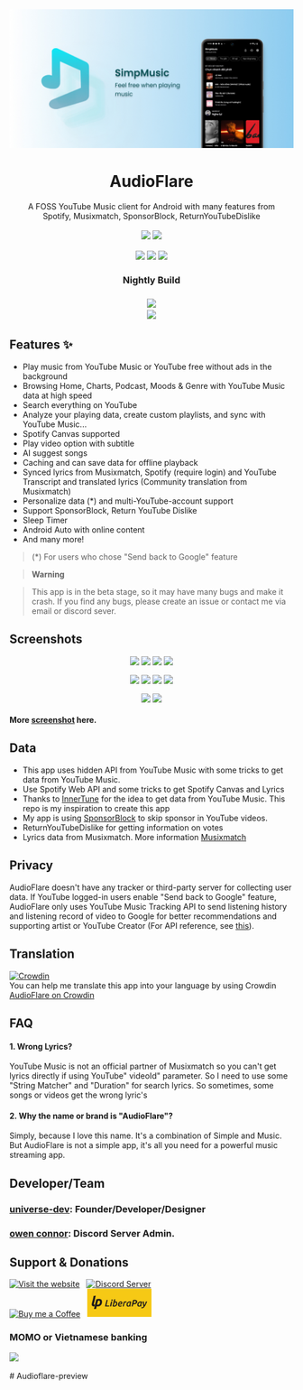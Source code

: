 
<div align="center">
	<img src="https://raw.githubusercontent.com/UniVerseCorp/AudioFlare/dev/fastlane/metadata/android/en-US/images/featureGraphic.png">
<h1>AudioFlare</h1>A FOSS YouTube Music client for Android with many features from<br>Spotify, Musixmatch, SponsorBlock, ReturnYouTubeDislike<br>
<br>
<a href="https://github.com/UniVerseCorp/AudioFlare/releases"><img src="https://img.shields.io/github/v/release/UniVerseCorp/AudioFlare"></a>
<a href="https://github.com/UniVerseCorp/AudioFlare/releases"><img src="https://img.shields.io/github/downloads/UniVerseCorp/AudioFlare/total"></a>
<br>
<br>
<a href="https://apt.izzysoft.de/packages/com.universe.audioflare/"><img src="https://gitlab.com/IzzyOnDroid/repo/-/raw/master/assets/IzzyOnDroid.png" height="80"></a>
<a href="https://f-droid.org/en/packages/com.universe.audioflare/"><img src="https://fdroid.gitlab.io/artwork/badge/get-it-on.png" height="80"></a>
<a href="https://github.com/UniVerseCorp/AudioFlare/releases"><img src="https://raw.githubusercontent.com/NeoApplications/Neo-Backup/034b226cea5c1b30eb4f6a6f313e4dadcbb0ece4/badge_github.png" height="80"></a>
<h3>Nightly Build<h3>
<a href="https://nightly.link/UniVerseCorp/AudioFlare/workflows/android/dev/app.zip"><img src="https://github.com/UniVerseCorp/AudioFlare/actions/workflows/android.yml/badge.svg"></a><br/>
<a href="https://nightly.link/UniVerseCorp/AudioFlare/workflows/android/dev/app.zip"><img src="https://raw.githubusercontent.com/NeoApplications/Neo-Backup/034b226cea5c1b30eb4f6a6f313e4dadcbb0ece4/badge_github.png" height="80"></a>
</div>
	
## Features ✨️

- Play music from YouTube Music or YouTube free without ads in the background
- Browsing Home, Charts, Podcast, Moods & Genre with YouTube Music data at high speed
- Search everything on YouTube
- Analyze your playing data, create custom playlists, and sync with YouTube Music...
- Spotify Canvas supported
- Play video option with subtitle
- AI suggest songs
- Caching and can save data for offline playback
- Synced lyrics from Musixmatch, Spotify (require login) and YouTube Transcript and translated lyrics (Community translation from Musixmatch)
- Personalize data (*) and multi-YouTube-account support
- Support SponsorBlock, Return YouTube Dislike
- Sleep Timer
- Android Auto with online content
- And many more!

> (*) For users who chose "Send back to Google" feature

> **Warning**

>This app is in the beta stage, so it may have many bugs and make it crash. If you find any bugs,
> please create an issue or contact me via email or discord sever.

## Screenshots

<p align="center">  
  <img src="https://github.com/UniVerseCorp/AudioFlare/blob/jetpack_compose/asset/screenshot/2.jpg?raw=true" width="200" />  
  <img src="https://github.com/UniVerseCorp/AudioFlare/blob/jetpack_compose/asset/screenshot/3.jpg?raw=true" width="200" />  
   <img src="https://github.com/UniVerseCorp/AudioFlare/blob/jetpack_compose/asset/screenshot/4.jpg?raw=true" width="200" />  
   <img src="https://github.com/UniVerseCorp/AudioFlare/blob/jetpack_compose/asset/screenshot/5.jpg?raw=true" width="200" />  
</p>  
<p align="center">  
  <img src="https://github.com/UniVerseCorp/AudioFlare/blob/jetpack_compose/asset/screenshot/6.jpg?raw=true" width="200" />  
  <img src="https://github.com/UniVerseCorp/AudioFlare/blob/jetpack_compose/asset/screenshot/7.jpg?raw=true" width="200" />  
   <img src="https://github.com/UniVerseCorp/AudioFlare/blob/jetpack_compose/asset/screenshot/8.jpg?raw=true" width="200" />  
   <img src="https://github.com/UniVerseCorp/AudioFlare/blob/jetpack_compose/asset/screenshot/9.jpg?raw=true" width="200" />  
</p> 
<p align="center">  
  <img src="https://github.com/UniVerseCorp/AudioFlare/blob/jetpack_compose/asset/screenshot/10.jpg?raw=true" width="200" />  
  <img src="https://github.com/UniVerseCorp/AudioFlare/blob/jetpack_compose/asset/screenshot/11.jpg?raw=true" width="200" /> 
</p>  

#### More [screenshot](https://photos.app.goo.gl/AbieoXG5ctDrpwzp7) here.

## Data

- This app uses hidden API from YouTube Music with some tricks to get data from YouTube Music.
- Use Spotify Web API and some tricks to get Spotify Canvas and Lyrics 
- Thanks to [InnerTune](https://github.com/z-huang/InnerTune/) for the idea to get data from YouTube Music. This repo is my inspiration to create this app
- My app is using [SponsorBlock](https://sponsor.ajay.app/) to skip sponsor in YouTube videos.
- ReturnYouTubeDislike for getting information on votes
- Lyrics data from Musixmatch. More information [Musixmatch](https://developer.musixmatch.com/)

## Privacy

AudioFlare doesn't have any tracker or third-party server for collecting user data. If YouTube
logged-in users enable "Send back to Google" feature, AudioFlare only uses YouTube Music Tracking API
to send listening history and listening record of video to Google for better recommendations and
supporting artist or YouTube Creator (For API reference,
see [this](https://github.com/UniVerseCorp/AudioFlare/blob/13f7ab6e5fa521b62a9fd31a1cefdc2787a1a8af/kotlinYtmusicScraper/src/main/java/com/universe/kotlinytmusicscraper/Ytmusic.kt#L639C4-L666C1)).

## Translation

[![Crowdin](https://badges.crowdin.net/audioflare/localized.svg)](https://crowdin.com/project/audioflare)  
You can help me translate this app into your language by using Crowdin [AudioFlare on Crowdin](https://crowdin.com/project/audioflare)

## FAQ

#### 1. Wrong Lyrics?

YouTube Music is not an official partner of Musixmatch so you can't get lyrics directly if using YouTube"
videoId" parameter. So I need to use some "String Matcher" and "Duration" for search lyrics. So
sometimes, some songs or videos get the wrong lyric's

#### 2. Why the name or brand is "AudioFlare"?

Simply, because I love this name. It's a combination of Simple and Music. But AudioFlare is not a simple app, it's all you need for a powerful music streaming app.

## Developer/Team

### [universe-dev](https://github.com/UniVerseCorp/AudioFlare): Founder/Developer/Designer 

### [owen connor](https://github.com/owencz1998): Discord Server Admin. 

## Support & Donations
<div align="left">
<a href="https://audioflare.vercel.app/"><img alt="Visit the website" height="50" src="https://cdn.jsdelivr.net/npm/@intergrav/devins-badges@3/assets/cozy/documentation/website_vector.svg"></a>
&nbsp;
<a href="https://discord.gg/Rq5tWVM9Hg"><img alt="Discord Server" height="50" src="https://cdn.jsdelivr.net/npm/@intergrav/devins-badges@3/assets/cozy/social/discord-plural_vector.svg"></a>
&nbsp;
<br>
<a href="https://www.buymeacoffee.com/universe"><img alt="Buy me a Coffee" height="50" src="https://cdn.jsdelivr.net/npm/@intergrav/devins-badges@3/assets/cozy/donate/buymeacoffee-singular_vector.svg"></a>
&nbsp;
<a href="https://liberapay.com/universe/"><img alt="liberapay" height="50"
src="https://raw.githubusercontent.com/liberapay/liberapay.com/master/www/assets/liberapay/logo-v2_black-on-yellow.svg"></a>
<div/>

### MOMO or Vietnamese banking
<p float="left">
	<img src="https://github.com/UniVerseCorp/AudioFlare/blob/dev/asset/52770992.jpg?raw=true" width="300">
</p>
#   A u d i o f l a r e - p r e v i e w 
 
 